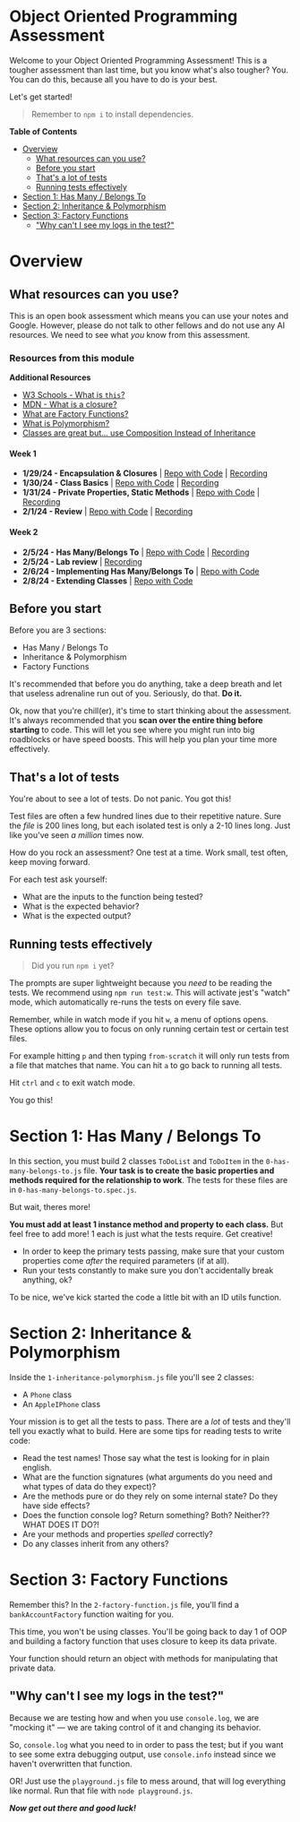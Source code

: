 # Object Oriented Programming Assessment

Welcome to your Object Oriented Programming Assessment! This is a tougher assessment than last time, but you know what's also tougher? You. You can do this, because all you have to do is your best.

Let's get started!

> Remember to `npm i` to install dependencies.

**Table of Contents**
- [Overview](#overview)
  - [What resources can you use?](#what-resources-can-you-use)
  - [Before you start](#before-you-start)
  - [That's a lot of tests](#thats-a-lot-of-tests)
  - [Running tests effectively](#running-tests-effectively)
- [Section 1: Has Many / Belongs To](#section-1-has-many--belongs-to)
- [Section 2: Inheritance \& Polymorphism](#section-2-inheritance--polymorphism)
- [Section 3: Factory Functions](#section-3-factory-functions)
  - ["Why can't I see my logs in the test?"](#why-cant-i-see-my-logs-in-the-test)

# Overview

## What resources can you use?

This is an open book assessment which means you can use your notes and Google. However, please do not talk to other fellows and do not use any AI resources. We need to see what *you* know from this assessment. 

### Resources from this module

**Additional Resources**

- [W3 Schools - What is `this`?](https://www.w3schools.com/js/js_this.asp)
- [MDN - What is a closure?](https://developer.mozilla.org/en-US/docs/Web/JavaScript/Closures)
- [What are Factory Functions?](https://www.javascripttutorial.net/javascript-factory-functions/)
- [What is Polymorphism?](https://www.youtube.com/watch?v=YkhLw5tYR6c&ab_channel=dcode)
- [Classes are great but... use Composition Instead of Inheritance](https://www.youtube.com/watch?v=nnwD5Lwwqdo)

#### Week 1

* **1/29/24 - Encapsulation & Closures** | [Repo with Code](https://github.com/The-Marcy-Lab-School/5-0-0-encapsulation-factories-closure-f23) | [Recording](https://youtu.be/zVYpcVLxXe8)
* **1/30/24 - Class Basics** | [Repo with Code](https://github.com/The-Marcy-Lab-School/5-0-1-classes-f23) | [Recording](https://youtu.be/Zl0MRLBTdq0)
* **1/31/24 - Private Properties, Static Methods** | [Repo with Code](https://github.com/The-Marcy-Lab-School/5-0-2-private-properties-static-methods) | [Recording](https://youtu.be/2CjQjFLbZBk)
* **2/1/24 - Review** | [Repo with Code](https://github.com/benspector-mls/5-0-3-oop-review) | [Recording](https://youtu.be/yOBKtgitVK8)

#### Week 2

* **2/5/24 - Has Many/Belongs To** | [Repo with Code](https://github.com/The-Marcy-Lab-School/5-1-0-has-many-belongs-to-f23) | [Recording](https://youtu.be/994yn_IKogQ)
* **2/5/24 - Lab review** | [Recording](https://youtu.be/MIOupwTF-2M)
* **2/6/24 - Implementing Has Many/Belongs To** | [Repo with Code](https://github.com/The-Marcy-Lab-School/5-1-1-has-many-belongs-to-front-end)
* **2/8/24 - Extending Classes** | [Repo with Code](https://github.com/The-Marcy-Lab-School/5-1-3-inheritance-polymorphism-f23)

## Before you start

Before you are 3 sections:
- Has Many / Belongs To
- Inheritance & Polymorphism
- Factory Functions

It's recommended that before you do anything, take a deep breath and let that useless adrenaline run out of you. Seriously, do that. **Do it.**

Ok, now that you're chill(er), it's time to start thinking about the assessment. It's always recommended that you **scan over the entire thing before starting** to code. This will let you see where you might run into big roadblocks or have speed boosts. This will help you plan your time more effectively.

## That's a lot of tests
You're about to see a lot of tests. Do not panic. You got this!

Test files are often a few hundred lines due to their repetitive nature. Sure the *file* is 200 lines long, but each isolated test is only a 2-10 lines long. Just like you've seen *a million* times now.

How do you rock an assessment? One test at a time. Work small, test often, keep moving forward.

For each test ask yourself:
* What are the inputs to the function being tested?
* What is the expected behavior?
* What is the expected output?

## Running tests effectively

> Did you run `npm i` yet?

The prompts are super lightweight because you *need* to be reading the tests. We recommend using `npm run test:w`. This will activate jest's "watch" mode, which automatically re-runs the tests on every file save.

Remember, while in watch mode if you hit `w`, a menu of options opens. These options allow you to focus on only running certain test or certain test files.

For example hitting `p` and then typing `from-scratch` it will only run tests from a file that matches that name. You can hit `a` to go back to running all tests.

Hit `ctrl` and `c` to exit watch mode.

You go this!

# Section 1: Has Many / Belongs To

In this section, you must build 2 classes `ToDoList` and `ToDoItem` in the `0-has-many-belongs-to.js` file. **Your task is to create the basic properties and methods required for the relationship to work**. The tests for these files are in `0-has-many-belongs-to.spec.js`. 

But wait, theres more!

**You must add at least 1 instance method and property to each class.** But feel free to add more! 1 each is just what the tests require. Get creative!
* In order to keep the primary tests passing, make sure that your custom properties come *after* the required parameters (if at all). 
* Run your tests constantly to make sure you don't accidentally break anything, ok?

To be nice, we've kick started the code a little bit with an ID utils function.

# Section 2: Inheritance & Polymorphism
Inside the `1-inheritance-polymorphism.js` file you'll see 2 classes:
- A `Phone` class
- An `AppleIPhone` class

Your mission is to get all the tests to pass. There are a *lot* of tests and they'll tell you exactly what to build. Here are some tips for reading tests to write code:

- Read the test names! Those say what the test is looking for in plain english.
- What are the function signatures (what arguments do you need and what types of data do they expect)?
- Are the methods pure or do they rely on some internal state? Do they have side effects?
- Does the function console log? Return something? Both? Neither?? WHAT DOES IT DO?!
- Are your methods and properties *spelled* correctly?
- Do any classes inherit from any others?

# Section 3: Factory Functions

Remember this? In the `2-factory-function.js` file, you'll find a `bankAccountFactory` function waiting for you.

This time, you won't be using classes. You'll be going back to day 1 of OOP and building a factory function that uses closure to keep its data private.

Your function should return an object with methods for manipulating that private data.

## "Why can't I see my logs in the test?"
Because we are testing how and when you use `console.log`, we are "mocking it" — we are taking control of it and changing its behavior. 

So, `console.log` what you need to in order to pass the test; but if you want to see some extra debugging output, use `console.info` instead since we haven't overwritten that function.

OR! Just use the `playground.js` file to mess around, that will log everything like normal. Run that file with `node playground.js`.

_**Now get out there and good luck!**_
